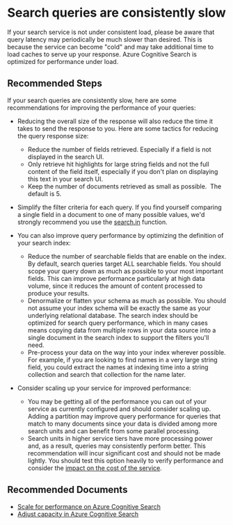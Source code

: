 <properties
	pageTitle="Performance and Throughput/Search queries are consistently slow"
	description="Search queries are consistently slow"
	service="microsoft.search"
	resource="searchservices"
	authors="mrcarter8"
	ms.author="mcarter"
	selfHelpType="resource"
	displayOrder="30"
	supportTopicIds="32681384"
	resourceTags=""
	productPesIds="15568"
	articleId="search-queriesareconsistentlyslow"
	cloudEnvironments="public, Fairfax, usnat, ussec"
	ownershipId="AzureSearch_AzureSearch"
/>

# Search queries are consistently slow

If your search service is not under consistent load, please be aware that query latency may periodically be much slower than desired. This is because the service can become "cold" and may take additional time to load caches to serve up your response.  Azure Cognitive Search is optimized for performance under load.

## **Recommended Steps**
If your search queries are consistently slow, here are some recommendations for improving the performance of your queries:

* Reducing the overall size of the response will also reduce the time it takes to send the response to you.  Here are some tactics for reducing the query response size:
  * Reduce the number of fields retrieved.  Especially if a field is not displayed in the search UI.
  * Only retrieve hit highlights for large string fields and not the full content of the field itself, especially if you don't plan on displaying this text in your search UI. 
  * Keep the number of documents retrieved as small as possible.  The default is 5.   
* Simplify the filter criteria for each query.  If you find yourself comparing a single field in a document to one of many possible values, we'd strongly recommend you use the [search.in](https://docs.microsoft.com/azure/search/search-query-odata-search-in-function) function.

* You can also improve query performance by optimizing the definition of your search index:
  * Reduce the number of searchable fields that are enable on the index.  By default, search queries target ALL searchable fields.  You should scope your query down as much as possible to your most important fields. This can improve performance particularly at high data volume, since it reduces the amount of content processed to produce your results.
  * Denormalize or flatten your schema as much as possible.  You should not assume your index schema will be exactly the same as your underlying relational database.  The search index should be optimized for search query performance, which in many cases means copying data from multiple rows in your data source into a single document in the search index to support the filters you'll need.
  * Pre-process your data on the way into your index wherever possible.  For example, if you are looking to find names in a very large string field, you could extract the names at indexing time into a string collection and search that collection for the name later.

* Consider scaling up your service for improved performance:
  * You may be getting all of the performance you can out of your service as currently configured and should consider scaling up.  Adding a partition may improve query performance for queries that match to many documents since your data is divided among more search units and can benefit from some parallel processing.
  * Search units in higher service tiers have more processing power and, as a result, queries may consistently perform better.  This recommendation will incur significant cost and should not be made lightly.  You should test this option heavily to verify performance and consider the [impact on the cost of the service](https://azure.microsoft.com/pricing/details/search/).

## **Recommended Documents**

* [Scale for performance on Azure Cognitive Search](https://docs.microsoft.com/azure/search/search-performance-optimization)<br>
* [Adjust capacity in Azure Cognitive Search](https://docs.microsoft.com/azure/search/search-capacity-planning)<br>
